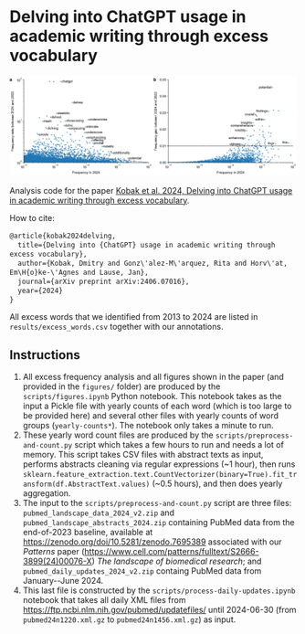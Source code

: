 # Delving into ChatGPT usage in academic writing through excess vocabulary

![Excess words in 2024](figures/words2024.png)

Analysis code for the paper [Kobak et al. 2024, Delving into ChatGPT usage in academic writing through excess vocabulary](https://arxiv.org/abs/2406.07016).

How to cite:
```
@article{kobak2024delving,
  title={Delving into {ChatGPT} usage in academic writing through excess vocabulary},
  author={Kobak, Dmitry and Gonz\'alez-M\'arquez, Rita and Horv\'at, Em\H{o}ke-\'Agnes and Lause, Jan},
  journal={arXiv preprint arXiv:2406.07016},
  year={2024}
}
```

All excess words that we identified from 2013 to 2024 are listed in `results/excess_words.csv` together with our annotations.

## Instructions

1. All excess frequency analysis and all figures shown in the paper (and provided in the `figures/` folder) are produced by the `scripts/figures.ipynb` Python notebook. This notebook takes as the input a Pickle file with yearly counts of each word (which is too large to be provided here) and several other files with yearly counts of word groups (`yearly-counts*`). The notebook only takes a minute to run.
2. These yearly word count files are produced by the `scripts/preprocess-and-count.py` script which takes a few hours to run and needs a lot of memory. This script takes CSV files with abstract texts as input, performs abstracts cleaning via regular expressions (~1 hour), then runs `sklearn.feature_extraction.text.CountVectorizer(binary=True).fit_transform(df.AbstractText.values)` (~0.5 hours), and then does yearly aggregation.
3. The input to the `scripts/preprocess-and-count.py` script are three files: `pubmed_landscape_data_2024_v2.zip` and `pubmed_landscape_abstracts_2024.zip` containing PubMed data from the end-of-2023 baseline, available at https://zenodo.org/doi/10.5281/zenodo.7695389 associated with our _Patterns_ paper (https://www.cell.com/patterns/fulltext/S2666-3899(24)00076-X) _The landscape of biomedical research_; and `pubmed_daily_updates_2024_v2.zip` containg PubMed data from January--June 2024.
4. This last file is constructed by the `scripts/process-daily-updates.ipynb` notebook that takes all daily XML files from https://ftp.ncbi.nlm.nih.gov/pubmed/updatefiles/ until 2024-06-30 (from `pubmed24n1220.xml.gz` to `pubmed24n1456.xml.gz`) as input.
